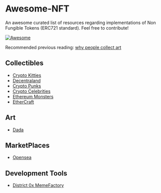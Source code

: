 # Awesome-NFT 

An awesome curated list of resources regarding implementations of Non Fungible Tokens (ERC721 standard). Feel free to contribute!

[![Awesome](https://awesome.re/badge.svg)](https://awesome.re)

Recommended previous reading: [why people collect art](https://aeon.co/essays/what-drives-art-collectors-to-buy-and-display-their-finds)

## Collectibles
- [Crypto Kitties](https://www.cryptokitties.co/)
- [Decentraland](https://decentraland.org/)
- [Crypto Punks](https://www.larvalabs.com/cryptopunks)
- [Crypto Celebrities](https://cryptocelebrities.co)
- [Ethereum Monsters](http://etheremon.com/)
- [EtherCraft](https://ethercraft.io/)


## Art

- [Dada](https://dada.nyc)


## MarketPlaces

- [Opensea](https://opensea.io/)

## Development Tools

- [District 0x MemeFactory](https://github.com/district0x/memefactory)



